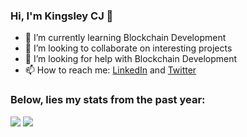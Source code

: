  ### Hi, I'm Kingsley CJ 👋 
<!-- <p align= "center">
     <img title="kingsley cj" height="500" src="https://i.imgur.com/jS36FFZ.gif" width="100%"/>
</p> -->
<!-- ![welcome to my hub](https://i.imgur.com/jS36FFZ.gif) -->

- 🌱 I’m currently learning Blockchain Development 
- 👯 I’m looking to collaborate on interesting projects
- 🤔 I’m looking for help with Blockchain Development 
- 📫 How to reach me: [LinkedIn](www.linkedin.com/in/kingsleycj) and [Twitter](https://x.com/kingsleycj8_)

### Below, lies my stats from the past year: 
<p align = "left">
  <img src = "https://github-readme-stats.vercel.app/api?username=kingsleycj&show_icons=true&count_private=true&theme=gotham&hide_border=false&bg_color=00000000"/>
  <img src = "https://github-readme-stats.vercel.app/api/top-langs/?username=kingsleycj&layout=compact&hide_border=false&theme=gotham&bg_color=00000000"/>
</p>
